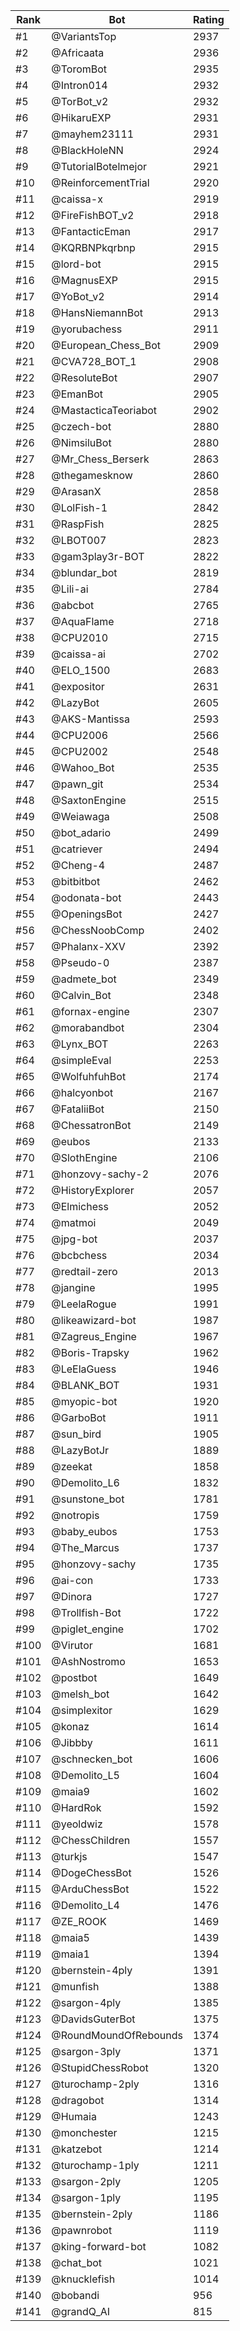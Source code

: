 Rank|Bot|Rating
---|---|---
#1|@VariantsTop|2937
#2|@Africaata|2936
#3|@ToromBot|2935
#4|@Intron014|2932
#5|@TorBot_v2|2932
#6|@HikaruEXP|2931
#7|@mayhem23111|2931
#8|@BlackHoleNN|2924
#9|@TutorialBotelmejor|2921
#10|@ReinforcementTrial|2920
#11|@caissa-x|2919
#12|@FireFishBOT_v2|2918
#13|@FantacticEman|2917
#14|@KQRBNPkqrbnp|2915
#15|@lord-bot|2915
#16|@MagnusEXP|2915
#17|@YoBot_v2|2914
#18|@HansNiemannBot|2913
#19|@yorubachess|2911
#20|@European_Chess_Bot|2909
#21|@CVA728_BOT_1|2908
#22|@ResoluteBot|2907
#23|@EmanBot|2905
#24|@MastacticaTeoriabot|2902
#25|@czech-bot|2880
#26|@NimsiluBot|2880
#27|@Mr_Chess_Berserk|2863
#28|@thegamesknow|2860
#29|@ArasanX|2858
#30|@LolFish-1|2842
#31|@RaspFish|2825
#32|@LBOT007|2823
#33|@gam3play3r-BOT|2822
#34|@blundar_bot|2819
#35|@Lili-ai|2784
#36|@abcbot|2765
#37|@AquaFlame|2718
#38|@CPU2010|2715
#39|@caissa-ai|2702
#40|@ELO_1500|2683
#41|@expositor|2631
#42|@LazyBot|2605
#43|@AKS-Mantissa|2593
#44|@CPU2006|2566
#45|@CPU2002|2548
#46|@Wahoo_Bot|2535
#47|@pawn_git|2534
#48|@SaxtonEngine|2515
#49|@Weiawaga|2508
#50|@bot_adario|2499
#51|@catriever|2494
#52|@Cheng-4|2487
#53|@bitbitbot|2462
#54|@odonata-bot|2443
#55|@OpeningsBot|2427
#56|@ChessNoobComp|2402
#57|@Phalanx-XXV|2392
#58|@Pseudo-0|2387
#59|@admete_bot|2349
#60|@Calvin_Bot|2348
#61|@fornax-engine|2307
#62|@morabandbot|2304
#63|@Lynx_BOT|2263
#64|@simpleEval|2253
#65|@WolfuhfuhBot|2174
#66|@halcyonbot|2167
#67|@FataliiBot|2150
#68|@ChessatronBot|2149
#69|@eubos|2133
#70|@SlothEngine|2106
#71|@honzovy-sachy-2|2076
#72|@HistoryExplorer|2057
#73|@Elmichess|2052
#74|@matmoi|2049
#75|@jpg-bot|2037
#76|@bcbchess|2034
#77|@redtail-zero|2013
#78|@jangine|1995
#79|@LeelaRogue|1991
#80|@likeawizard-bot|1987
#81|@Zagreus_Engine|1967
#82|@Boris-Trapsky|1962
#83|@LeElaGuess|1946
#84|@BLANK_BOT|1931
#85|@myopic-bot|1920
#86|@GarboBot|1911
#87|@sun_bird|1905
#88|@LazyBotJr|1889
#89|@zeekat|1858
#90|@Demolito_L6|1832
#91|@sunstone_bot|1781
#92|@notropis|1759
#93|@baby_eubos|1753
#94|@The_Marcus|1737
#95|@honzovy-sachy|1735
#96|@ai-con|1733
#97|@Dinora|1727
#98|@Trollfish-Bot|1722
#99|@piglet_engine|1702
#100|@Virutor|1681
#101|@AshNostromo|1653
#102|@postbot|1649
#103|@melsh_bot|1642
#104|@simplexitor|1629
#105|@konaz|1614
#106|@Jibbby|1611
#107|@schnecken_bot|1606
#108|@Demolito_L5|1604
#109|@maia9|1602
#110|@HardRok|1592
#111|@yeoldwiz|1578
#112|@ChessChildren|1557
#113|@turkjs|1547
#114|@DogeChessBot|1526
#115|@ArduChessBot|1522
#116|@Demolito_L4|1476
#117|@ZE_ROOK|1469
#118|@maia5|1439
#119|@maia1|1394
#120|@bernstein-4ply|1391
#121|@munfish|1388
#122|@sargon-4ply|1385
#123|@DavidsGuterBot|1375
#124|@RoundMoundOfRebounds|1374
#125|@sargon-3ply|1371
#126|@StupidChessRobot|1320
#127|@turochamp-2ply|1316
#128|@dragobot|1314
#129|@Humaia|1243
#130|@monchester|1215
#131|@katzebot|1214
#132|@turochamp-1ply|1211
#133|@sargon-2ply|1205
#134|@sargon-1ply|1195
#135|@bernstein-2ply|1186
#136|@pawnrobot|1119
#137|@king-forward-bot|1082
#138|@chat_bot|1021
#139|@knucklefish|1014
#140|@bobandi|956
#141|@grandQ_AI|815
